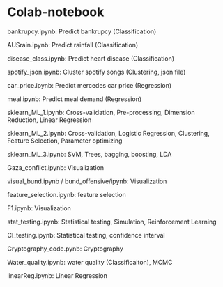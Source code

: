 # Colab-notebook

bankrupcy.ipynb: Predict bankrupcy (Classification)

AUSrain.ipynb: Predict rainfall (Classification)

disease_class.ipynb: Predict heart disease (Classification)

spotify_json.ipynb: Cluster spotify songs (Clustering, json file)

car_price.ipynb: Predict mercedes car price (Regression)

meal.ipynb: Predict meal demand (Regression)

sklearn_ML_1.ipynb: Cross-validation, Pre-processing, Dimension Reduction, Linear Regression

sklearn_ML_2.ipynb: Cross-validation, Logistic Regression, Clustering, Feature Selection, Parameter optimizing

sklearn_ML_3.ipynb: SVM, Trees, bagging, boosting, LDA

Gaza_conflict.ipynb: Visualization

visual_bund.ipynb / bund_offensive/ipynb: Visualization

feature_selection.ipynb: feature selection

F1.ipynb: Visualization

stat_testing.ipynb: Statistical testing, Simulation, Reinforcement Learning

CI_testing.ipynb: Statistical testing, confidence interval

Cryptography_code.pynb: Cryptography

Water_quality.ipynb: water quality (Classificaiton), MCMC

linearReg.ipynb: Linear Regression

